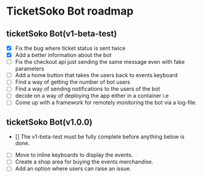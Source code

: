 # TicketSoko Bot roadmap

## ticketSoko Bot(v1-beta-test)

* [x] Fix the bug where ticket status is sent twice  
* [x] Add a better information about the bot
* [ ] Fix the checkout api just sending the same message even with fake parameters 
* [ ] Add a home button that takes the users back to events keyboard   
* [ ] Find a way of getting the number of bot users  
* [ ] Find a way of sending notifications to the users of the bot  
* [ ] decide on a way of deploying the app either in a container i.e    
* [ ] Come up with a framework for remotely monitoring the bot via a log-file.  

## ticketSoko Bot(v1.0.0)

* [] The v1-beta-test must be fully complete before anything below is done.
* [ ] Move to inline keyboards to display the events.  
* [ ] Create a shop area for buying the events merchandise. 
* [ ] Add an option where users can raise an issue.
